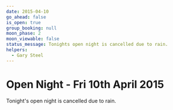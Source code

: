 ```yaml
---
date: 2015-04-10
go_ahead: false
is_open: true
group_booking: null
moon_phase: 2
moon_viewable: false
status_message: Tonights open night is cancelled due to rain.
helpers:
  - Gary Steel
---
```

Open Night - Fri 10th April 2015
================================
Tonight's open night is cancelled due to rain.
